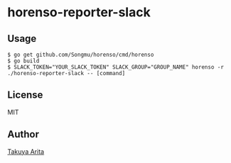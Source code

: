 horenso-reporter-slack
=====================

## Usage

```shell
$ go get github.com/Songmu/horenso/cmd/horenso
$ go build
$ SLACK_TOKEN="YOUR_SLACK_TOKEN" SLACK_GROUP="GROUP_NAME" horenso -r ./horenso-reporter-slack -- [command]
```

## License

MIT

## Author

[Takuya Arita](https://github.com/ariarijp)
